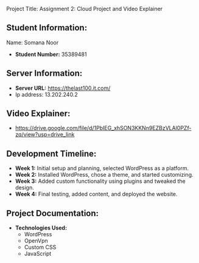 Project Title: Assignment 2: Cloud Project and Video Explainer

## Student Information:
Name: Somana Noor
- **Student Number:** 35389481

## Server Information:
- **Server URL:** https://thelast100.it.com/
- Ip address: 13.202.240.2

## Video Explainer:
- https://drive.google.com/file/d/1PbIEG_xhSON3KKNn9EZBzVLAl0PZf-zq/view?usp=drive_link

## Development Timeline:
- **Week 1:** Initial setup and planning, selected WordPress as a platform.
- **Week 2:** Installed WordPress, chose a theme, and started customizing.
- **Week 3:** Added custom functionality using plugins and tweaked the design.
- **Week 4:** Final testing, added content, and deployed the website.

## Project Documentation:
- **Technologies Used:**
  - WordPress
  - OpenVpn
  - Custom CSS
  - JavaScript

